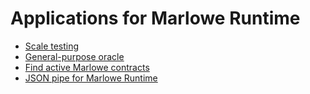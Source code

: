 # Applications for Marlowe Runtime

- [Scale testing](Scaling.md)
- [General-purpose oracle](Oracle.md)
- [Find active Marlowe contracts](Finder.md)
- [JSON pipe for Marlowe Runtime](Pipe.md)
